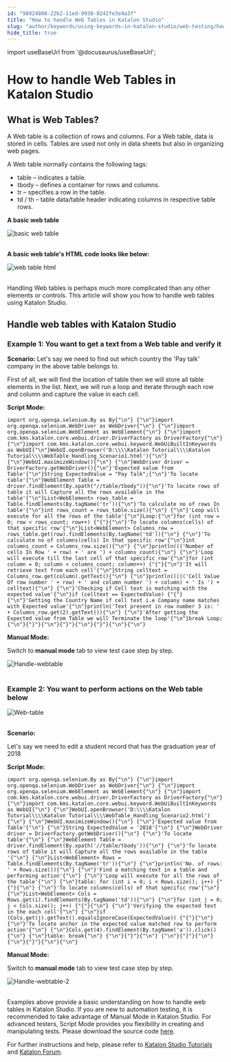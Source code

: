 ```yaml
---
id: "98924800-22b2-11ed-9930-0242fe3e4a3f"
title: "How to handle Web Tables in Katalon Studio"
slug: "author/keywords/using-keywords-in-katalon-studio/web-testing/how-to-handle-web-tables-in-katalon-studio"
hide_title: true
---
```

import useBaseUrl from '@docusaurus/useBaseUrl';


# <a id="id_handle_web_tables" class="anchor_top_offset"/><a id="ariaid-title1" class="anchor_top_offset"/>How to handle Web Tables in <span xmlns="http://www.w3.org/1999/xhtml" className="ph">Katalon Studio</span> 

    

## <a id="id_1" class="anchor_top_offset"/>What is Web Tables?

    
      
<p xmlns="http://www.w3.org/1999/xhtml" className="p">A Web table is a collection of rows and columns. For a Web   table, data is stored in cells. Tables are used not only in data   sheets but also in organizing web pages.</p> 
      
<p xmlns="http://www.w3.org/1999/xhtml" className="p">A Web table normally contains the following tags:</p> 
      
<ul xmlns="http://www.w3.org/1999/xhtml" className="ul">   <li className="li">table – indicates a table.</li>   <li className="li">tbody – defines a container for rows and columns.</li>   <li className="li">tr – specifies a row in the table.</li>   <li className="li">td / th – table data/table header indicating columns in     respective table rows.</li> </ul> 
      
<p xmlns="http://www.w3.org/1999/xhtml" className="p">   <strong className="ph b">A basic web table</strong> </p> 
      
<p xmlns="http://www.w3.org/1999/xhtml" className="p">   <img className="image" src={useBaseUrl("https://github.com/katalon-studio/docs-images/raw/master/katalon-studio/tutorials/handle_web_tables/A-Basic-Webtable.png")} alt="basic web table" /><br /><br /> </p> 
      
<p xmlns="http://www.w3.org/1999/xhtml" className="p">   <strong className="ph b">A basic web table's HTML code looks like     below:</strong> </p> 
      
<p xmlns="http://www.w3.org/1999/xhtml" className="p">   <img className="image" src={useBaseUrl("https://github.com/katalon-studio/docs-images/raw/master/katalon-studio/tutorials/handle_web_tables/web-tables-HTML-code.png")} alt="web table html" /><br /><br /> </p> 
      
<p xmlns="http://www.w3.org/1999/xhtml" className="p">Handling Web tables is perhaps much more complicated than any   other elements or controls. This article will show you how to   handle web tables using Katalon Studio.</p> 
    
  
    

## <a id="id_2" class="anchor_top_offset"/>Handle web tables with Katalon Studio

    
          

### <a id="id_3" class="anchor_top_offset"/>Example 1: You want to get a text from a Web table and         verify it

<p xmlns="http://www.w3.org/1999/xhtml" className="p">   <strong className="ph b">Scenario:</strong>  Let's say we need to find out   which country the 'Pay talk' company in the above table belongs   to.</p> 
<p xmlns="http://www.w3.org/1999/xhtml" className="p">First of all, we will find the location of table then we will   store all table elements in the list. Next, we will run a loop and   iterate through each row and column and capture the value in each   cell.</p> 
<p xmlns="http://www.w3.org/1999/xhtml" className="p">   <strong className="ph b">Script Mode:</strong> </p> 
<pre xmlns="http://www.w3.org/1999/xhtml" className="pre codeblock"><code>import org.openqa.selenium.By as By{"\n"} {"\n"}import org.openqa.selenium.WebDriver as WebDriver{"\n"} {"\n"}import org.openqa.selenium.WebElement as WebElement{"\n"} {"\n"}import com.kms.katalon.core.webui.driver.DriverFactory as DriverFactory{"\n"} {"\n"}import com.kms.katalon.core.webui.keyword.WebUiBuiltInKeywords as WebUI{"\n"}WebUI.openBrowser('D:\\\\Katalon Tutorial\\\\Katalon Tutorial\\\\WebTable_Handling_Scenario1.html'){"\n"} {"\n"}WebUI.maximizeWindow(){"\n"} {"\n"}WebDriver driver = DriverFactory.getWebDriver(){"\n"}'Expected value from Table'{"\n"}String ExpectedValue = "Pay Talk";{"\n"}'To locate table'{"\n"}WebElement Table = driver.findElement(By.xpath("//table/tbody")){"\n"}'To locate rows of table it will Capture all the rows available in the table'{"\n"}List&lt;WebElement&gt; rows_table = Table.findElements(By.tagName('tr')){"\n"}'To calculate no of rows In table'{"\n"}int rows_count = rows_table.size(){"\n"} {"\n"}'Loop will execute for all the rows of the table'{"\n"}Loop:{"\n"}for (int row = 0; row &lt; rows_count; row++) {"{"}{"\n"}'To locate columns(cells) of that specific row'{"\n"}List&lt;WebElement&gt; Columns_row = rows_table.get(row).findElements(By.tagName('td')){"\n"} {"\n"}'To calculate no of columns(cells) In that specific row'{"\n"}int columns_count = Columns_row.size(){"\n"} {"\n"}println((('Number of cells In Row ' + row) + ' are ') + columns_count){"\n"} {"\n"}'Loop will execute till the last cell of that specific row'{"\n"}for (int column = 0; column &lt; columns_count; column++) {"{"}{"\n"}'It will retrieve text from each cell'{"\n"}String celltext = Columns_row.get(column).getText(){"\n"} {"\n"}println((((('Cell Value Of row number ' + row) + ' and column number ') + column) + ' Is ') + celltext){"\n"} {"\n"}'Checking if Cell text is matching with the expected value'{"\n"}if (celltext == ExpectedValue) {"{"}{"\n"}'Getting the Country Name if cell text i.e Company name matches with Expected value'{"\n"}println('Text present in row number 3 is: ' + Columns_row.get(2).getText()){"\n"} {"\n"}'After getting the Expected value from Table we will Terminate the loop'{"\n"}break Loop;{"\n"}{"}"}{"\n"}{"}"}{"\n"}{"}"}{"\n"}{"\n"}</code></pre> 
<p xmlns="http://www.w3.org/1999/xhtml" className="p">   <strong className="ph b">Manual Mode:</strong> </p> 
<p xmlns="http://www.w3.org/1999/xhtml" className="p">Switch to <strong className="ph b">manual mode</strong> tab to view test case   step by step.</p> 
<p xmlns="http://www.w3.org/1999/xhtml" className="p">   <img className="image" src={useBaseUrl("https://github.com/katalon-studio/docs-images/raw/master/katalon-studio/tutorials/handle_web_tables/Handle-webtable.png")} alt="Handle-webtable" /><br /><br /> </p> 

### <a id="id_4" class="anchor_top_offset"/>Example 2: You want to perform actions on the Web table         below

<p xmlns="http://www.w3.org/1999/xhtml" className="p">   <img className="image" src={useBaseUrl("https://github.com/katalon-studio/docs-images/raw/master/katalon-studio/tutorials/handle_web_tables/Web-table.png")} alt="Web-table" /><br /><br /> </p> 
<p xmlns="http://www.w3.org/1999/xhtml" className="p">   <strong className="ph b">Scenario:</strong> </p> 
<p xmlns="http://www.w3.org/1999/xhtml" className="p">Let's say we need to edit a student record that has the   graduation year of 2018</p> 
<p xmlns="http://www.w3.org/1999/xhtml" className="p">   <strong className="ph b">Script Mode:</strong> </p> 
<pre xmlns="http://www.w3.org/1999/xhtml" className="pre codeblock"><code>import org.openqa.selenium.By as By{"\n"} {"\n"}import org.openqa.selenium.WebDriver as WebDriver{"\n"} {"\n"}import org.openqa.selenium.WebElement as WebElement{"\n"} {"\n"}import com.kms.katalon.core.webui.driver.DriverFactory as DriverFactory{"\n"} {"\n"}import com.kms.katalon.core.webui.keyword.WebUiBuiltInKeywords as WebUI{"\n"} {"\n"}WebUI.openBrowser('D:\\\\Katalon Tutorial\\\\Katalon Tutorial\\\\WebTable_Handling_Scenario2.html'){"\n"} {"\n"}WebUI.maximizeWindow(){"\n"} {"\n"}'Expected value from Table'{"\n"} {"\n"}String ExpectedValue = '2018'{"\n"} {"\n"}WebDriver driver = DriverFactory.getWebDriver(){"\n"} {"\n"}'To locate table'{"\n"} {"\n"}WebElement Table = driver.findElement(By.xpath('//table/tbody')){"\n"} {"\n"}'To locate rows of table it will Capture all the rows available in the table '{"\n"} {"\n"}List&lt;WebElement&gt; Rows = Table.findElements(By.tagName('tr')){"\n"} {"\n"}println('No. of rows: ' + Rows.size()){"\n"} {"\n"}'Find a matching text in a table and performing action'{"\n"} {"\n"}'Loop will execute for all the rows of the table'{"\n"} {"\n"}table: for (int i = 0; i &lt; Rows.size(); i++) {"{"}{"\n"} {"\n"}'To locate columns(cells) of that specific row'{"\n"} {"\n"}List&lt;WebElement&gt; Cols = Rows.get(i).findElements(By.tagName('td')){"\n"} {"\n"}for (int j = 0; j &lt; Cols.size(); j++) {"{"}{"\n"} {"\n"}'Verifying the expected text in the each cell'{"\n"} {"\n"}if (Cols.get(j).getText().equalsIgnoreCase(ExpectedValue)) {"{"}{"\n"} {"\n"}'To locate anchor in the expected value matched row to perform action'{"\n"} {"\n"}Cols.get(4).findElement(By.tagName('a')).click(){"\n"} {"\n"}table: break{"\n"} {"\n"}{"}"}{"\n"} {"\n"}{"}"}{"\n"} {"\n"}{"}"}{"\n"}{"\n"}</code></pre> 
<p xmlns="http://www.w3.org/1999/xhtml" className="p">   <strong className="ph b">Manual Mode:</strong> </p> 
<p xmlns="http://www.w3.org/1999/xhtml" className="p">Switch to <strong className="ph b">manual mode</strong> tab to view test case   step by step.</p> 
<p xmlns="http://www.w3.org/1999/xhtml" className="p">   <img className="image" src={useBaseUrl("https://github.com/katalon-studio/docs-images/raw/master/katalon-studio/tutorials/handle_web_tables/Handle-webtable-2.png")} alt="Handle-webtable-2" /><br /><br /> </p> 
<p xmlns="http://www.w3.org/1999/xhtml" className="p">Examples above provide a basic understanding on how to handle   web tables in Katalon Studio. If you are new to automation testing,   it is recommended to take advantage of Manual Mode in Katalon   Studio. For advanced testers, Script Mode provides you flexibility   in creating and manipulating tests. Please download the source code   <a className="xref j-external-link" href="https://github.com/katalon-studio/katalon-web-automation" target="_blank">here</a>.</p> 
<p xmlns="http://www.w3.org/1999/xhtml" className="p">For further instructions and help, please refer to <a className="xref" href="/docs/get-started/set-up-your-workspace/set-up-overview-in-katalon-platform">Katalon Studio     Tutorials</a> and <a className="xref j-external-link" href="https://forum.katalon.com/" target="_blank">Katalon Forum</a>.</p> 
